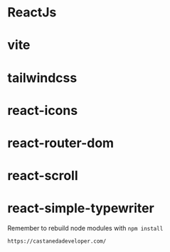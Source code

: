 # ReactJs
# vite
# tailwindcss
# react-icons
# react-router-dom
# react-scroll
# react-simple-typewriter

Remember to rebuild node modules with ```npm install```


```https://castanedadeveloper.com/```